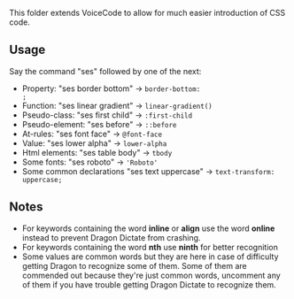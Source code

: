 This folder extends VoiceCode to allow for much easier introduction of CSS code.

## Usage
Say the command "ses" followed by one of the next:
  - Property: "ses border bottom" -> <code>border-bottom: ;</code>
  - Function: "ses linear gradient" -> <code>linear-gradient()</code>
  - Pseudo-class: "ses first child" -> <code>:first-child</code>
  - Pseudo-element: "ses before" -> <code>::before</code>
  - At-rules: "ses font face" -> <code>@font-face </code>
  - Value: "ses lower alpha" -> <code>lower-alpha</code>
  - Html elements: "ses table body" -> <code>tbody</code>
  - Some fonts: "ses roboto" -> <code>'Roboto'</code>
  - Some common declarations "ses text uppercase" -> <code>text-transform: uppercase;</code>

## Notes
- For keywords containing the word **inline** or **align** use the word **online**
  instead to prevent Dragon Dictate from crashing.
- For keywords containing the word **nth** use **ninth** for better recognition
- Some values are common words but they are here in case of difficulty
  getting Dragon to recognize some of them. Some of them are commended out because they're just common words, uncomment any of them if you have trouble getting Dragon Dictate to recognize them.

